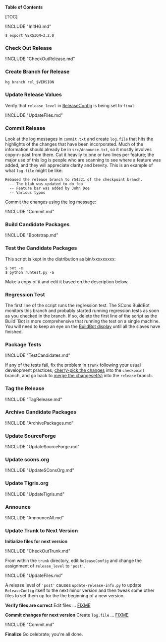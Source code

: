 **Table of Contents**

[TOC]

!INCLUDE "InitHG.md"

```
$ export VERSION=3.2.0
```
### Check Out Release

!INCLUDE "CheckOutRelease.md" 

### Create Branch for Release

```txt
hg branch rel_$VERSION
```


### Update Release Values

Verify that `release_level` in [ReleaseConfig](ReleaseConfig) is being set to `final`.

!INCLUDE "UpdateFiles.md"

### Commit Release

Look at the log messages in `commit.txt` and create `log.file` that hits the highlights of the changes that have been incorporated.  Much of the information should already be in `src/Announce.txt`, so it mostly involves copy-n-past from there.  Cut it heavily to one or two lines per feature; the major use of this log is people who are scanning to see where a feature was added, and they will appreciate clarity and brevity.  This is an example of what `log.file` might be like:

```
Rebased the release branch to r54321 of the checkpoint branch.
  -- The blah was updated to do foo
  -- Feature bar was added by John Doe
  -- Various typos
```

Commit the changes using the log message: 

!INCLUDE "Commit.md"

### Build Candidate Packages
!INCLUDE "Bootstrap.md"

### Test the Candidate Packages
This script is kept in the distribution as bin/xxxxxxxxx:
```
$ set -e
$ python runtest.py -a
```
Make a copy of it and edit it based on the description below.

### Regression Test

The first line of the script runs the regression test.  The SCons BuildBot monitors this branch and probably started running regression tests as soon as you checked in the branch.  If so, delete the first line of the script as the Build``Bot is more comprehensive that running the test on a single machine.  You will need to keep an eye on the [BuildBot display](http://buildbot.scons.org/console?branch=release) until all the slaves have finished.

### Package Tests

!INCLUDE "TestCandidates.md"

If any of the tests fail, fix the problem in `trunk` following your usual development practices, [cherry-pick the changes](ReleaseHOWTO/TipCherryPick) into the `checkpoint` branch, and go back to [merge the changeset(s)](ReleaseHOWTO/TipFinalBody) into the `release` branch.

### Tag the Release
!INCLUDE "TagRelease.md"

### Archive Candidate Packages
!INCLUDE "ArchivePackages.md"

 ### Update SourceForge
!INCLUDE "UpdateSourceForge.md" 

### Update scons.org
!INCLUDE "UpdateSConsOrg.md" 

### Update Tigris.org
!INCLUDE "UpdateTigris.md" 

### Announce
!INCLUDE "AnnounceAll.md" 

### Update Trunk to Next Version

**Initialize files for next version** 

!INCLUDE "CheckOutTrunk.md" 

From within the `trunk` directory, edit `ReleaseConfig` and change the assignment of `release_level` to `'post'`. 

!INCLUDE "UpdateFiles.md" 

A release level of `'post'` causes `update-release-info.py` to update `ReleaseConfig` itself to the next minor version and then tweak some other files to set them up for the the beginning of a new version.

**Verify files are correct** Edit files ... [FIXME](ReleaseHOWTO/TipFinalBody)

**Commit changes for next version** Create `log.file` ... [FIXME](ReleaseHOWTO/TipFinalBody) 

!INCLUDE "Commit.md"

**Finalize** Go celebrate; you're all done. 
